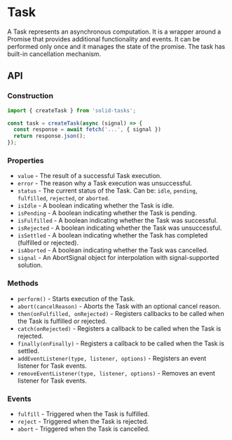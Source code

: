 # Task

A Task represents an asynchronous computation. It is a wrapper around a Promise that provides additional functionality and events. It can be performed only once and it manages the state of the promise. The task has built-in cancellation mechanism.

## API

### Construction

```ts
import { createTask } from 'solid-tasks';

const task = createTask(async (signal) => {
  const response = await fetch('...', { signal })
  return response.json();
});
```

### Properties

- `value` - The result of a successful Task execution.
- `error` - The reason why a Task execution was unsuccessful.
- `status` - The current status of the Task. Can be: `idle`, `pending`, `fulfilled`, `rejected`, or `aborted`.
- `isIdle` - A boolean indicating whether the Task is idle.
- `isPending` - A boolean indicating whether the Task is pending.
- `isFulfilled` - A boolean indicating whether the Task was successful.
- `isRejected` - A boolean indicating whether the Task was unsuccessful.
- `isSettled` - A boolean indicating whether the Task has completed (fulfilled or rejected).
- `isAborted` - A boolean indicating whether the Task was cancelled.
- `signal` - An AbortSignal object for interpolation with signal-supported solution.

### Methods

- `perform()` - Starts execution of the Task.
- `abort(cancelReason)` - Aborts the Task with an optional cancel reason.
- `then(onFulfilled, onRejected)` - Registers callbacks to be called when the Task is fulfilled or rejected.
- `catch(onRejected)` - Registers a callback to be called when the Task is rejected.
- `finally(onFinally)` - Registers a callback to be called when the Task is settled.
- `addEventListener(type, listener, options)` - Registers an event listener for Task events.
- `removeEventListener(type, listener, options)` - Removes an event listener for Task events.

### Events

- `fulfill` - Triggered when the Task is fulfilled.
- `reject` - Triggered when the Task is rejected.
- `abort` - Triggered when the Task is cancelled.
